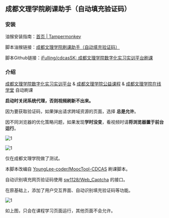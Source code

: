 ## 成都文理学院刷课助手（自动填充验证码）

### 安装

油猴安装指南：[首页 | Tampermonkey](https://www.tampermonkey.net/index.php?locale=zh)

脚本油猴链接：[成都文理学院刷课助手（自动填充验证码）](https://greasyfork.org/zh-CN/scripts/512596)

脚本Github链接：[iFulling/cdcasSK: 成都文理学院数字化实习实训平台刷课](https://github.com/iFulling/cdcasSK)

### 介绍

 [成都文理学院数字化实习实训平台](https://zxshixun.cdcas.com/)  &  [成都文理学院公益课程](https://gyxy.cdcas.com/)  &   [成都文理学院在线学堂](https://mooc.cdcas.com/)   自动刷课

**启动时关闭系统代理，否则视频刷新不出来。**

因为要获取验证码，如果弹出请求跨域资源的页面，选择 **总是允许**。

因不同浏览器的优化策略问题，如果发现**学时没变**，看视频时请**将浏览器置于前台运行**。

![1](https://img.picui.cn/free/2024/10/16/670f1ac37b3b7.png)

![1](https://img.picui.cn/free/2024/10/17/671101ad07920.png)

仅在成都文理学院做了测试。 

本脚本改编自 [YoungLee-coder/MoocTool-CDCAS](https://github.com/YoungLee-coder/MoocTool-CDCAS) 刷课脚本。

自动识别填充网页验证码使用 [sw1128/Web_Captcha](https://github.com/sw1128/Web_Captcha) 的接口。

在原基础上，添加了用户交互界面、自动识别填充验证码等功能。

![1](https://img.picui.cn/free/2024/10/16/670f1ac0b8ffd.png)

如上图，只会在课程学习页面运行，其他页面不会允许。
